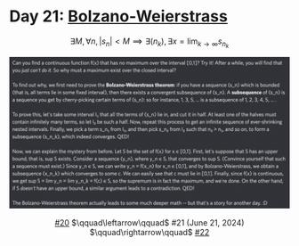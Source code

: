 # Day 21: [Bolzano-Weierstrass](https://en.wikipedia.org/wiki/Bolzano-Weierstrass_theorem)

$$\exists M,\forall n,|s_n|<M\implies\exists(n_k),\exists x=\lim_{k\to\infty}s_{n_k}$$

<picture><img alt="Day 21" src="0021.png"></picture>

<center><a href="0020.html">#20</a> $\qquad\leftarrow\qquad$ #21 (June 21, 2024) $\qquad\rightarrow\qquad$ <a href="0022.html">#22</a></center>